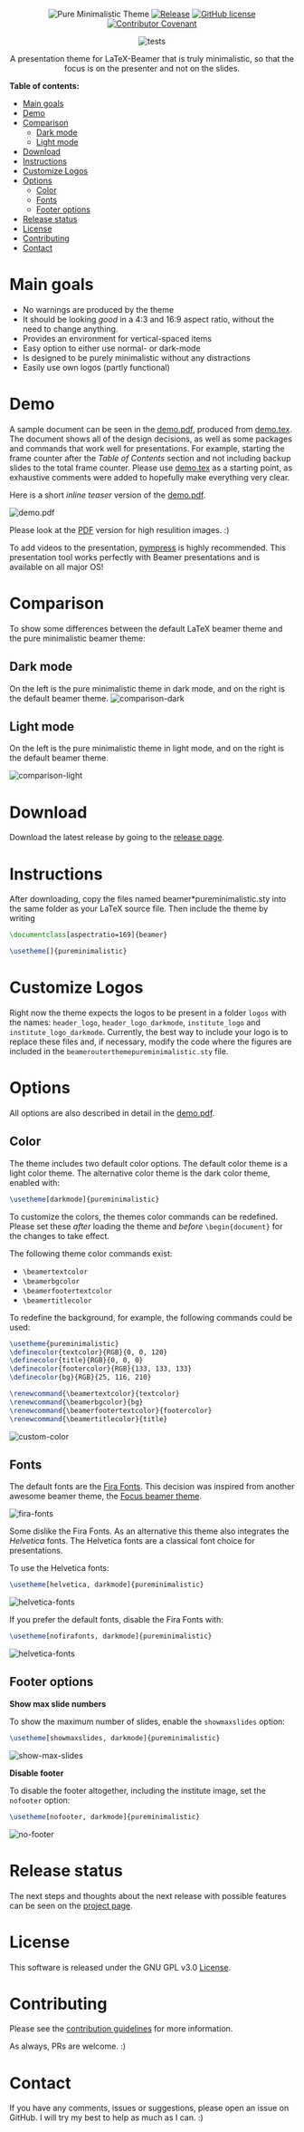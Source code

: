 <div align="center">

![Pure Minimalistic Theme](logos/institute_logo_darkmode.png)
[![Release](https://badgen.net/github/tag/kai-tub/latex_beamer_pure_minimalistic/?label=Newest%20release)](https://github.com/kai-tub/latex_beamer_pure_minimalistic/releases) 
[![GitHub license](https://badgen.net/github/license/kai-tub/latex_beamer_pure_minimalistic/)](https://github.com/kai-tub/latex_beamer_pure_minimalistic/blob/master/LICENSE)
[![Contributor Covenant](https://img.shields.io/badge/Contributor%20Covenant-v2.0%20adopted-ff69b4.svg?color=blue)](CODE_OF_CONDUCT.md)

![tests](https://github.com/kai-tub/latex_beamer_pure_minimalistic/workflows/tests/badge.svg?branch=master&event=push)

A presentation theme for LaTeX-Beamer that is truly
minimalistic, so that the focus is on the presenter and
not on the slides.
</div>

**Table of contents:**
- [Main goals](#main-goals)
- [Demo](#demo)
- [Comparison](#comparison)
  - [Dark mode](#dark-mode)
  - [Light mode](#light-mode)
- [Download](#download)
- [Instructions](#instructions)
- [Customize Logos](#customize-logos)
- [Options](#options)
  - [Color](#color)
  - [Fonts](#fonts)
  - [Footer options](#footer-options)
- [Release status](#release-status)
- [License](#license)
- [Contributing](#contributing)
- [Contact](#contact)

# Main goals
- No warnings are produced by the theme
- It should be looking *good* in a 4:3 and 16:9 aspect ratio, without the need to change anything.
- Provides an environment for vertical-spaced items
- Easy option to either use normal- or dark-mode
- Is designed to be purely minimalistic without any distractions 
- Easily use own logos (partly functional)
  

# Demo
A sample document can be seen in the
[demo.pdf](https://github.com/kai-tub/latex-beamer-pure-minimalistic/wiki/demo.pdf),
produced from [demo.tex](demo.tex).
The document shows all of the
design decisions, as well as some packages and commands that
work well for presentations. For example, starting the
frame counter after the *Table of Contents* section and not
including backup slides to the total frame counter.
Please use [demo.tex](demo.tex)
as a starting point, as exhaustive comments
were added to hopefully make everything very clear.

Here is a short *inline teaser* version of the [demo.pdf](https://github.com/kai-tub/latex-beamer-pure-minimalistic/wiki/demo.pdf).

![demo.pdf](https://github.com/kai-tub/latex-beamer-pure-minimalistic/wiki/demo.png)

Please look at the [PDF](https://github.com/kai-tub/latex-beamer-pure-minimalistic/wiki/demo.pdf) version for high resulition images. :)

To add videos to the presentation, [pympress](https://github.com/Cimbali/pympress) is highly recommended.
This presentation tool works perfectly with
Beamer presentations and is available on all major OS!

# Comparison
To show some differences between the default LaTeX beamer
theme and the pure minimalistic beamer theme:

## Dark mode
On the left is the pure minimalistic theme in dark mode,
and on the right is the default beamer theme.
![comparison-dark](https://raw.githubusercontent.com/wiki/kai-tub/latex-beamer-pure-minimalistic/compare_examples/comparison_dark.png)

## Light mode
On the left is the pure minimalistic theme in light mode,
and on the right is the default beamer theme.

![comparison-light](https://raw.githubusercontent.com/wiki/kai-tub/latex-beamer-pure-minimalistic/compare_examples/comparison_light.png)

# Download
Download the latest release by going to the [release page](https://github.com/kai-tub/latex_beamer_pure_minimalistic/releases).

# Instructions
After downloading, copy the files named
beamer*pureminimalistic.sty into the same folder as your
LaTeX source file. Then include the theme by writing
```latex
\documentclass[aspectratio=169]{beamer}

\usetheme[]{pureminimalistic}
```
 
# Customize Logos
Right now the theme expects the logos to be present in a
folder `logos` with the names: `header_logo`, `header_logo_darkmode`, `institute_logo` and `institute_logo_darkmode`. 
Currently, the best way to include
your logo is to replace these files and, if necessary, modify
the code where the figures are included in the
`beamerouterthemepureminimalistic.sty` file.

# Options

All options are also described in detail in the
[demo.pdf](https://github.com/kai-tub/latex-beamer-pure-minimalistic/wiki/demo.pdf).

## Color
The theme includes two default color options.
The default color theme is a light color theme.
The alternative color theme is the dark color theme, enabled with:

```latex
\usetheme[darkmode]{pureminimalistic}
```

To customize the colors, the themes color commands can
be redefined. Please set these *after* loading the theme
and *before* `\begin{document}` for the changes to take effect.

The following theme color commands exist:
- `\beamertextcolor`
- `\beamerbgcolor`
- `\beamerfootertextcolor`
- `\beamertitlecolor`

To redefine the background, for example, the following commands
could be used:
```latex
\usetheme{pureminimalistic}
\definecolor{textcolor}{RGB}{0, 0, 120}
\definecolor{title}{RGB}{0, 0, 0}
\definecolor{footercolor}{RGB}{133, 133, 133}
\definecolor{bg}{RGB}{25, 116, 210}

\renewcommand{\beamertextcolor}{textcolor}
\renewcommand{\beamerbgcolor}{bg}
\renewcommand{\beamerfootertextcolor}{footercolor}
\renewcommand{\beamertitlecolor}{title}
```

![custom-color](https://raw.githubusercontent.com/wiki/kai-tub/latex-beamer-pure-minimalistic/minimal_examples/custom_color.png)

## Fonts
The default fonts are the [Fira Fonts](https://bboxtype.com/typefaces/FiraSans/#!layout=specimen). 
This decision was inspired from another awesome beamer theme,
the [Focus beamer theme](https://github.com/elauksap/focus-beamertheme).

![fira-fonts](https://raw.githubusercontent.com/wiki/kai-tub/latex-beamer-pure-minimalistic/minimal_examples/fira_font.png)

Some dislike the Fira Fonts. As an alternative this
theme also integrates the *Helvetica* fonts.
The Helvetica fonts are a classical font choice for presentations.

To use the Helvetica fonts:

```latex
\usetheme[helvetica, darkmode]{pureminimalistic}
```

![helvetica-fonts](https://raw.githubusercontent.com/wiki/kai-tub/latex-beamer-pure-minimalistic/minimal_examples/helvetica_font.png)

If you prefer the default fonts, disable the Fira Fonts with:

```latex
\usetheme[nofirafonts, darkmode]{pureminimalistic}
```

![helvetica-fonts](https://raw.githubusercontent.com/wiki/kai-tub/latex-beamer-pure-minimalistic/minimal_examples/default_font.png)

## Footer options

**Show max slide numbers**

To show the maximum number of slides, enable the
`showmaxslides` option:

```latex
\usetheme[showmaxslides, darkmode]{pureminimalistic}
```

![show-max-slides](https://raw.githubusercontent.com/wiki/kai-tub/latex-beamer-pure-minimalistic/minimal_examples/show_max_slides.png)

**Disable footer**

To disable the footer altogether, including the institute image,
set the `nofooter` option:

```latex
\usetheme[nofooter, darkmode]{pureminimalistic}
```

![no-footer](https://raw.githubusercontent.com/wiki/kai-tub/latex-beamer-pure-minimalistic/minimal_examples/no_footer.png)

# Release status
The next steps and thoughts about the next release
with possible features can be seen on the [project
page](https://github.com/kai-tub/latex_beamer_pure_minimalistic/projects/1). 

# License
This software is released under the GNU GPL v3.0 
[License](LICENSE).

# Contributing
Please see the [contribution guidelines](CONTRIBUTING.md) for more information.

As always, PRs are welcome. :)

# Contact
If you have any comments, issues or suggestions, please
open an issue on GitHub. 
I will try my best to help as much as I can. :)
